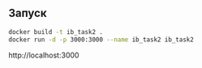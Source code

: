 ## Запуск

```bash
docker build -t ib_task2 .
docker run -d -p 3000:3000 --name ib_task2 ib_task2
```

http://localhost:3000
